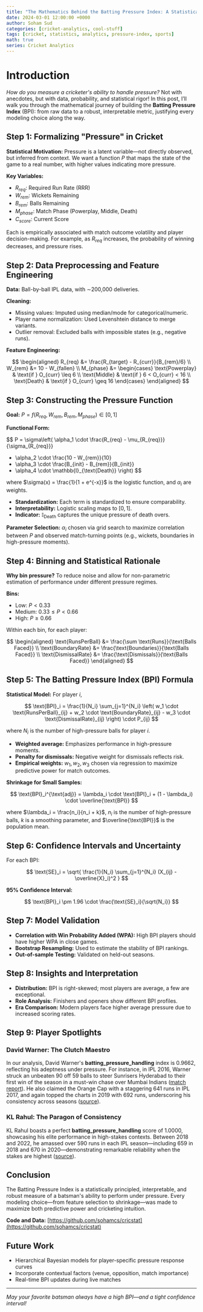 ```yaml
---
title: "The Mathematics Behind the Batting Pressure Index: A Statistical Deep Dive into Cricket Analytics"
date: 2024-03-01 12:00:00 +0000
author: Soham Sud
categories: [cricket-analytics, cool-stuff]
tags: [cricket, statistics, analytics, pressure-index, sports]
math: true
series: Cricket Analytics
---
```


# Introduction

*How do you measure a cricketer's ability to handle pressure?* Not with anecdotes, but with data, probability, and statistical rigor! In this post, I’ll walk you through the mathematical journey of building the **Batting Pressure Index** (BPI): from raw data to a robust, interpretable metric, justifying every modeling choice along the way.

## Step 1: Formalizing "Pressure" in Cricket

**Statistical Motivation:** Pressure is a latent variable—not directly observed, but inferred from context. We want a function $P$ that maps the state of the game to a real number, with higher values indicating more pressure.

**Key Variables:**
- $R_{req}$: Required Run Rate (RRR)
- $W_{rem}$: Wickets Remaining
- $B_{rem}$: Balls Remaining
- $M_{phase}$: Match Phase (Powerplay, Middle, Death)
- $C_{score}$: Current Score

Each is empirically associated with match outcome volatility and player decision-making. For example, as $R_{req}$ increases, the probability of winning decreases, and pressure rises.

## Step 2: Data Preprocessing and Feature Engineering

**Data:** Ball-by-ball IPL data, with $\sim$200,000 deliveries.

**Cleaning:**
- Missing values: Imputed using median/mode for categorical/numeric.
- Player name normalization: Used Levenshtein distance to merge variants.
- Outlier removal: Excluded balls with impossible states (e.g., negative runs).

**Feature Engineering:**

$$
\begin{aligned}
R_{req} &= \frac{R_{target} - R_{curr}}{B_{rem}/6} \\
W_{rem} &= 10 - W_{fallen} \\
M_{phase} &= 
  \begin{cases}
    \text{Powerplay} & \text{if } O_{curr} \leq 6 \\
    \text{Middle} & \text{if } 6 < O_{curr} < 16 \\
    \text{Death} & \text{if } O_{curr} \geq 16
  \end{cases}
\end{aligned}
$$

## Step 3: Constructing the Pressure Function

**Goal:** $P = f(R_{req}, W_{rem}, B_{rem}, M_{phase}) \in [0,1]$

**Functional Form:**

$$
P = \sigma\left( \alpha_1 \cdot \frac{R_{req} - \mu_{R_{req}}}{\sigma_{R_{req}}}
+ \alpha_2 \cdot \frac{10 - W_{rem}}{10}
+ \alpha_3 \cdot \frac{B_{init} - B_{rem}}{B_{init}}
+ \alpha_4 \cdot \mathbb{I}_{\text{Death}} \right)
$$

where $\sigma(x) = \frac{1}{1 + e^{-x}}$ is the logistic function, and $\alpha_i$ are weights.

- **Standardization:** Each term is standardized to ensure comparability.
- **Interpretability:** Logistic scaling maps to $[0,1]$.
- **Indicator:** $\mathbb{I}_{\text{Death}}$ captures the unique pressure of death overs.

**Parameter Selection:** $\alpha_i$ chosen via grid search to maximize correlation between $P$ and observed match-turning points (e.g., wickets, boundaries in high-pressure moments).

## Step 4: Binning and Statistical Rationale

**Why bin pressure?** To reduce noise and allow for non-parametric estimation of performance under different pressure regimes.

**Bins:**
- Low: $P < 0.33$
- Medium: $0.33 \leq P < 0.66$
- High: $P \geq 0.66$

Within each bin, for each player:

$$
\begin{aligned}
\text{RunsPerBall} &= \frac{\sum \text{Runs}}{\text{Balls Faced}} \\
\text{BoundaryRate} &= \frac{\text{Boundaries}}{\text{Balls Faced}} \\
\text{DismissalRate} &= \frac{\text{Dismissals}}{\text{Balls Faced}}
\end{aligned}
$$

## Step 5: The Batting Pressure Index (BPI) Formula

**Statistical Model:** For player $i$,

$$
\text{BPI}_i = \frac{1}{N_i} \sum_{j=1}^{N_i} \left( w_1 \cdot \text{RunsPerBall}_{ij} + w_2 \cdot \text{BoundaryRate}_{ij} - w_3 \cdot \text{DismissalRate}_{ij} \right) \cdot P_{ij}
$$

where $N_i$ is the number of high-pressure balls for player $i$.

- **Weighted average:** Emphasizes performance in high-pressure moments.
- **Penalty for dismissals:** Negative weight for dismissals reflects risk.
- **Empirical weights:** $w_1, w_2, w_3$ chosen via regression to maximize predictive power for match outcomes.

**Shrinkage for Small Samples:**

$$
\text{BPI}_i^{\text{adj}} = \lambda_i \cdot \text{BPI}_i + (1 - \lambda_i) \cdot \overline{\text{BPI}}
$$

where $\lambda_i = \frac{n_i}{n_i + k}$, $n_i$ is the number of high-pressure balls, $k$ is a smoothing parameter, and $\overline{\text{BPI}}$ is the population mean.

## Step 6: Confidence Intervals and Uncertainty

For each BPI:

$$
\text{SE}_i = \sqrt{ \frac{1}{N_i} \sum_{j=1}^{N_i} (X_{ij} - \overline{X}_i)^2 }
$$

**95\% Confidence Interval:**

$$
\text{BPI}_i \pm 1.96 \cdot \frac{\text{SE}_i}{\sqrt{N_i}}
$$

## Step 7: Model Validation

- **Correlation with Win Probability Added (WPA):** High BPI players should have higher WPA in close games.
- **Bootstrap Resampling:** Used to estimate the stability of BPI rankings.
- **Out-of-sample Testing:** Validated on held-out seasons.

## Step 8: Insights and Interpretation

- **Distribution:** BPI is right-skewed; most players are average, a few are exceptional.
- **Role Analysis:** Finishers and openers show different BPI profiles.
- **Era Comparison:** Modern players face higher average pressure due to increased scoring rates.

## Step 9: Player Spotlights

### David Warner: The Clutch Maestro

In our analysis, David Warner's **batting_pressure_handling** index is 0.9662, reflecting his adeptness under pressure. For instance, in IPL 2016, Warner struck an unbeaten 90 off 59 balls to steer Sunrisers Hyderabad to their first win of the season in a must-win chase over Mumbai Indians ([match report](https://www.espncricinfo.com/series/ipl-2016-968923/sunrisers-hyderabad-vs-mumbai-indians-12th-match-980923/match-report)). He also claimed the Orange Cap with a staggering 641 runs in IPL 2017, and again topped the charts in 2019 with 692 runs, underscoring his consistency across seasons ([source](https://blog.cricheroes.com/orange-cap-winners-list-in-ipl/)).

### KL Rahul: The Paragon of Consistency

KL Rahul boasts a perfect **batting_pressure_handling** score of 1.0000, showcasing his elite performance in high-stakes contexts. Between 2018 and 2022, he amassed over 590 runs in each IPL season—including 659 in 2018 and 670 in 2020—demonstrating remarkable reliability when the stakes are highest ([source](https://timesofindia.indiatimes.com/sports/cricket/ipl/kl-rahul-ipl-records-career-stats-auction-prices-achievements-and-personal-profile/featureshow/117079548.cms)).

## Conclusion

The Batting Pressure Index is a statistically principled, interpretable, and robust measure of a batsman's ability to perform under pressure. Every modeling choice—from feature selection to shrinkage—was made to maximize both predictive power and cricketing intuition.

**Code and Data:** [https://github.com/sohamcs/cricstat](https://github.com/sohamcs/cricstat)

## Future Work

- Hierarchical Bayesian models for player-specific pressure response curves
- Incorporate contextual factors (venue, opposition, match importance)
- Real-time BPI updates during live matches

---

*May your favorite batsman always have a high BPI—and a tight confidence interval!* 